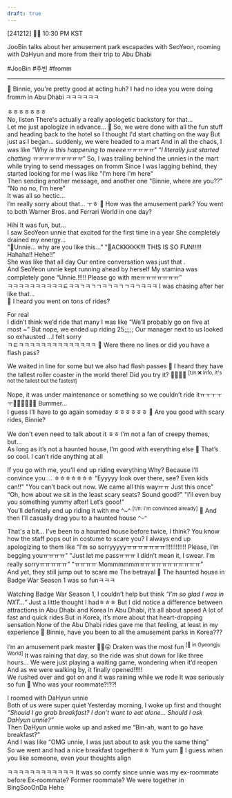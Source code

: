 ```yaml
---
draft: true
---
```

[241212] 🐣💭 10:30 PM KST

JooBin talks about her amusement park escapades with SeoYeon, rooming with DaHyun and more from their trip to Abu Dhabi

#JooBin #주빈 #fromm
___

🫧 Binnie, you're pretty good at acting huh? I had no idea you were doing fromm in Abu Dhabi ㅋㅋㅋㅋㅋㅋ

ㅎㅎㅎㅎㅎㅎㅎ  
No, listen
There's actually a really apologetic backstory for that…  
Let me just apologize in advance… 🍏 
So, we were done with all the fun stuff and heading back to the hotel
so I thought I'd start chatting on the way
But just as I began... suddenly, we were headed to a mart
And in all the chaos, I was like 
*"Why is this happening to meeeeㅠㅠㅠㅠㅠ"*
*"I literally just started chatting ㅠㅠㅠㅠㅠㅠㅠㅠㅠ"*
So, I was trailing behind the unnies in the mart while trying to send messages on fromm
Since I was lagging behind, they started looking for me
I was like "I'm here I'm here"  
Then sending another message, and another one 
"Binnie, where are you??"  
"No no no, I'm here"  
It was all so hectic…  
I’m really sorry about that… ㅜㅎ
🫧 How was the amusement park? You went to both Warner Bros. and Ferrari World in one day?

Hihi
It was fun, but…  
I saw SeoYeon unnie that excited for the first time in a year
She completely drained my energy…  
"🐣Unnie… why are you like this…" 
"🐶ACKKKKK!!! THIS IS SO FUN!!!!! Hahaha!! Hehe!!”  
She was like that all day
Our entire conversation was just that
.  
And SeoYeon unnie kept running ahead by herself
My stamina was completely gone
“Unnie.!!!!! Please go with meㅠㅠㅠㅠㅠㅠㅠ”  
ㅋㅋㅋㅋㅋㅋㅋㅋㅋㅋㅌㅋㅋㄱㅋㄱㄱㅋㄱㅋㄱㄱㅋㄱㅋㅋㅋ
I was chasing after her like that…  
🫧 I heard you went on tons of rides?

For real  
I didn’t think we’d ride that many
I was like “We’ll probably go on five at most ~”
But nope, we ended up riding 25;;;;;
Our manager next to us looked so exhausted
…I felt sorry  
ㅋㅌㅋㅋㅋㅋㅋㅋㅋㅋㅋㅋㅋㅋㅋㅋ
🫧 Were there no lines or did you have a flash pass?

We waited in line for some but we also had flash passes
🫧 I heard they have the tallest roller coaster in the world there! Did you try it? 🫠🫠🫠🎢 
<sup>[t/n:❌ info, it's not the tallest but the fastest]</sup>

Nope, it was under maintenance or something
so we couldn’t ride itㅠㅜㅜㅜㅜ🥺🥺🥺🥺🥺🥺
Bummer…  
I guess I’ll have to go again someday ㅎㅎㅎㅎㅎㅎ
🫧 Are you good with scary rides, Binnie?

We don't even need to talk about it
ㅎㅎ
I’m not a fan of creepy themes, but…  
As long as it’s not a haunted house, I’m good with everything else
🫧 That’s so cool. I can’t ride anything at all

If you go with me, you’ll end up riding everything 
Why? Because I’ll convince you....
ㅎㅎㅎㅎㅎㅎㅎ
“Eyyyyy look over there, see? Even kids can!!"
"You can’t back out now. We came all this wayㅠㅠ Just this once”  
“Oh, how about we sit in the least scary seats? Sound good?" 
"I’ll even buy you something yummy after! Let’s gooo!”  
You’ll definitely end up riding it with me ^~^ <sup>[t/n: I'm convinced already]</sup>
🫧 And then I’ll casually drag you to a haunted house `^~^`

That's a bit...
I've been to a haunted house before twice, I think?
You know how the staff pops out in costume to scare you?
I always end up apologizing to them like 
“I’m so sorryyyyyㅠㅠㅠㅠㅠㅠㅠ!!!!!!!!!!!! Please, I’m begging youㅠㅠㅠㅠ" 
"Just let me passㅠㅠㅠ I didn’t mean it, I swear. I’m really sorryㅠㅠㅠㅠㅠ"
"ㅠㅠㅠㅠ Mommmmmmㅠㅠㅠㅠㅠㅠㅠㅠㅠㅠㅠ”  
And yet, they still jump out to scare me
The betrayal
🫧 The haunted house in Badge War Season 1 was so funㅋㅋㅋ

Watching Badge War Season 1, I couldn’t help but think
*“I’m so glad I was in NXT...”*
Just a little thought I hadㅎㅎㅎ
But I did notice a difference between attractions in Abu Dhabi and Korea
In Abu Dhabi, it’s all about speed
A lot of fast and quick rides 
But in Korea, it’s more about that heart-dropping sensation
None of the Abu Dhabi rides gave me that feeling, at least in my experience
🫧 Binnie, have you been to all the amusement parks in Korea???

I’m an amusement park master ✌🏻😛
Draken was the most fun <sup>[🎢 in Gyeongju World]</sup>
It was raining that day, so the ride was shut down for like three hours...
We were just playing a waiting game, wondering when it’d reopen
And as we were walking by, it finally opened!!!!!  
We rushed over and got on and it was raining while we rode
It was seriously so fun
🫧 Who was your roommate?!??!

I roomed with DaHyun unnie  
Both of us were super quiet 
Yesterday morning, I woke up first and thought
*“Should I go grab breakfast? I don’t want to eat alone… Should I ask DaHyun unnie?”*  
Then DaHyun unnie woke up and asked me
“Bin-ah, want to go have breakfast?”  
And I was like “OMG unnie, I was just about to ask you the same thing”  
So we went and had a nice breakfast togetherㅎㅎ
Yum yum
🫧 I guess when you like someone, even your thoughts align

ㅋㅋㅋㅋㅋㅋㅋㅋㅋㅋㅋㅋ
It was so comfy since unnie was my ex-roommate before
Ex-roommate? Former roommate?
We were together in BingSooOnDa
Hehe